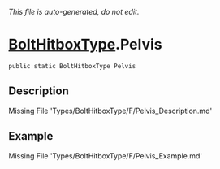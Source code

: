*This file is auto-generated, do not edit.*

# [BoltHitboxType](Types/BoltHitboxType.md).Pelvis
`public static BoltHitboxType Pelvis`
## Description
Missing File 'Types/BoltHitboxType/F/Pelvis_Description.md'
## Example
Missing File 'Types/BoltHitboxType/F/Pelvis_Example.md'
